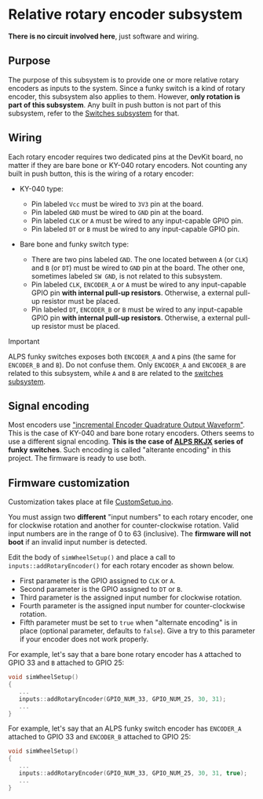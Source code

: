 # Relative rotary encoder subsystem

**There is no circuit involved here**, just software and wiring.

## Purpose

The purpose of this subsystem is to provide one or more relative rotary encoders as inputs to the system. Since a funky switch is a kind of rotary encoder, this subsystem also applies to them. However, **only rotation is part of this subsystem**. Any built in push button is not part of this subsystem, refer to the [Switches subsystem](../Switches/Switches_en.md) for that.

## Wiring

Each rotary encoder requires two dedicated pins at the DevKit board, no matter if they are bare bone or KY-040 rotary encoders. Not counting any built in push button, this is the wiring of a rotary encoder:

- KY-040 type:

  - Pin labeled `Vcc` must be wired to `3V3` pin at the board.
  - Pin labeled `GND` must be wired to `GND` pin at the board.
  - Pin labeled `CLK` or `A` must be wired to any input-capable GPIO pin.
  - Pin labeled `DT` or `B` must be wired to any input-capable GPIO pin.

- Bare bone and funky switch type:

  - There are two pins labeled `GND`. The one located between `A` (or `CLK`) and `B` (or `DT`) must be wired to `GND` pin at the board.
    The other one, sometimes labeled `SW GND`, is not related to this subsystem.
  - Pin labeled `CLK`, `ENCODER_A` or `A` must be wired to any input-capable GPIO pin **with internal pull-up resistors**.
    Otherwise, a external pull-up resistor must be placed.
  - Pin labeled `DT`, `ENCODER_B` or `B` must be wired to any input-capable GPIO pin **with internal pull-up resistors**.
    Otherwise, a external pull-up resistor must be placed.

> [!IMPORTANT]
> ALPS funky switches exposes both `ENCODER_A` and `A` pins (the same for `ENCODER_B` and `B`).
> Do not confuse them.
> Only `ENCODER_A` and `ENCODER_B` are related to this subsystem,
> while `A` and `B` are related to the [switches subsystem](../Switches/Switches_en.md).

## Signal encoding

Most encoders use ["incremental Encoder Quadrature Output Waveform"](https://www.allaboutcircuits.com/projects/how-to-use-a-rotary-encoder-in-a-mcu-based-project/). This is the case of KY-040 and bare bone rotary encoders.
Others seems to use a different signal encoding. **This is the case of [ALPS RKJX](https://docs.rs-online.com/5b4c/0900766b8152c2e9.pdf) series of funky switches**. Such encoding is called "alterante encoding" in this project.
The firmware is ready to use both.

## Firmware customization

Customization takes place at file [CustomSetup.ino](../../../../src/Firmware/CustomSetup/CustomSetup.ino).

You must assign two **different** "input numbers" to each rotary encoder, one for clockwise rotation and another for counter-clockwise rotation.
Valid input numbers are in the range of 0 to 63 (inclusive).
The **firmware will not boot** if an invalid input number is detected.

Edit the body of `simWheelSetup()` and place a call to `inputs::addRotaryEncoder()` for each rotary encoder as shown below.

- First parameter is the GPIO assigned to `CLK` or `A`.
- Second parameter is the GPIO assigned to `DT` or `B`.
- Third parameter is the assigned input number for clockwise rotation.
- Fourth parameter is the assigned input number for counter-clockwise rotation.
- Fifth parameter must be set to `true` when "alternate encoding" is in place (optional parameter, defaults to `false`). Give a try to this parameter if your encoder does not work properly.

For example, let's say that a bare bone rotary encoder has `A` attached to GPIO 33 and `B` attached to GPIO 25:

```c
void simWheelSetup()
{
   ...
   inputs::addRotaryEncoder(GPIO_NUM_33, GPIO_NUM_25, 30, 31);
   ...
}
```

For example, let's say that an ALPS funky switch encoder has `ENCODER_A` attached to GPIO 33 and `ENCODER_B` attached to GPIO 25:

```c
void simWheelSetup()
{
   ...
   inputs::addRotaryEncoder(GPIO_NUM_33, GPIO_NUM_25, 30, 31, true);
   ...
}
```

